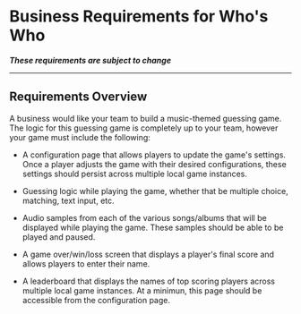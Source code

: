 # Business Requirements for Who's Who

**_These requirements are subject to change_**

---

## Requirements Overview

A business would like your team to build a music-themed guessing game. The logic for this guessing game is completely up
to your team, however your game must include the following:

- A configuration page that allows players to update the game's settings. Once a player adjusts the game with their
  desired configurations, these settings should persist across multiple local game instances.

- Guessing logic while playing the game, whether that be multiple choice, matching, text input, etc.

- Audio samples from each of the various songs/albums that will be displayed while playing the game. These samples
  should be able to be played and paused.

- A game over/win/loss screen that displays a player's final score and allows players to enter their name.

- A leaderboard that displays the names of top scoring players across multiple local game instances. At a minimun, this
  page should be accessible from the configuration page.
